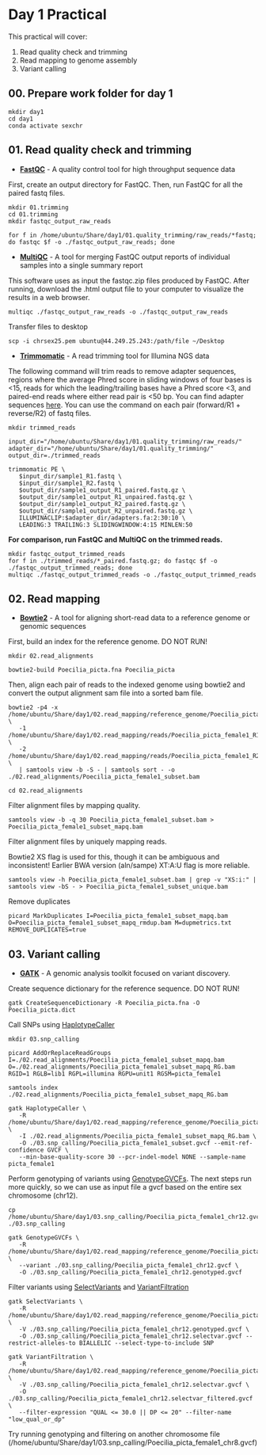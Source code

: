 # Day 1 Practical

This practical will cover:

1. Read quality check and trimming
2. Read mapping to genome assembly
3. Variant calling

## 00. Prepare work folder for day 1
```
mkdir day1
cd day1
conda activate sexchr
```

## 01. Read quality check and trimming

* **[FastQC](http://www.bioinformatics.babraham.ac.uk/projects/fastqc/)** - A quality control tool for high throughput sequence data

First, create an output directory for FastQC. Then, run FastQC for all the paired fastq files.

```
mkdir 01.trimming
cd 01.trimming
mkdir fastqc_output_raw_reads

for f in /home/ubuntu/Share/day1/01.quality_trimming/raw_reads/*fastq; do fastqc $f -o ./fastqc_output_raw_reads; done
```

* **[MultiQC](https://multiqc.info)** - A tool for merging FastQC output reports of individual samples into a single summary report

This software uses as input the fastqc.zip files produced by FastQC. After running, download the .html output file to your computer to visualize the results in a web browser.

```
multiqc ./fastqc_output_raw_reads -o ./fastqc_output_raw_reads
```

Transfer files to desktop

```
scp -i chrsex25.pem ubuntu@44.249.25.243:/path/file ~/Desktop
```

* **[Trimmomatic](http://www.usadellab.org/cms/?page=trimmomatic)** - A read trimming tool for Illumina NGS data

The following command will trim reads to remove adapter sequences, regions where the average Phred score in sliding windows of four bases is <15, reads for which the leading/trailing bases have a Phred score <3, and paired-end reads where either read pair is <50 bp. You can find adapter sequences [here](https://support-docs.illumina.com/SHARE/AdapterSequences/Content/SHARE/FrontPages/AdapterSeq.htm). You can use the command on each pair (forward/R1 + reverse/R2) of fastq files.

```
mkdir trimmed_reads
    
input_dir="/home/ubuntu/Share/day1/01.quality_trimming/raw_reads/"
adapter_dir="/home/ubuntu/Share/day1/01.quality_trimming/"
output_dir=./trimmed_reads
    
trimmomatic PE \
   $input_dir/sample1_R1.fastq \
   $input_dir/sample1_R2.fastq \
   $output_dir/sample1_output_R1_paired.fastq.gz \
   $output_dir/sample1_output_R1_unpaired.fastq.gz \
   $output_dir/sample1_output_R2_paired.fastq.gz \
   $output_dir/sample1_output_R2_unpaired.fastq.gz \
   ILLUMINACLIP:$adapter_dir/adapters.fa:2:30:10 \
   LEADING:3 TRAILING:3 SLIDINGWINDOW:4:15 MINLEN:50
```

**For comparison, run FastQC and MultiQC on the trimmed reads.**

```
mkdir fastqc_output_trimmed_reads
for f in ./trimmed_reads/*_paired.fastq.gz; do fastqc $f -o ./fastqc_output_trimmed_reads; done
multiqc ./fastqc_output_trimmed_reads -o ./fastqc_output_trimmed_reads
```

## 02. Read mapping

* **[Bowtie2](https://bowtie-bio.sourceforge.net/bowtie2/manual.shtml)** - A tool for aligning short-read data to a reference genome or genomic sequences

First, build an index for the reference genome. DO NOT RUN!

```
mkdir 02.read_alignments

bowtie2-build Poecilia_picta.fna Poecilia_picta
```

Then, align each pair of reads to the indexed genome using bowtie2 and convert the output alignment sam file into a sorted bam file.

```
bowtie2 -p4 -x /home/ubuntu/Share/day1/02.read_mapping/reference_genome/Poecilia_picta \
   -1 /home/ubuntu/Share/day1/02.read_mapping/reads/Poecilia_picta_female1_R1_subset.fastq \
   -2 /home/ubuntu/Share/day1/02.read_mapping/reads/Poecilia_picta_female1_R2_subset.fastq \
   | samtools view -b -S - | samtools sort - -o ./02.read_alignments/Poecilia_picta_female1_subset.bam

cd 02.read_alignments
```

Filter alignment files by mapping quality.

```
samtools view -b -q 30 Poecilia_picta_female1_subset.bam > Poecilia_picta_female1_subset_mapq.bam
```

Filter alignment files by uniquely mapping reads.

Bowtie2 XS flag is used for this, though it can be ambiguous and inconsistent! Earlier BWA version (aln/sampe) XT:A:U flag is more reliable.

```
samtools view -h Poecilia_picta_female1_subset.bam | grep -v "XS:i:" | samtools view -bS - > Poecilia_picta_female1_subset_unique.bam
```

Remove duplicates

```
picard MarkDuplicates I=Poecilia_picta_female1_subset_mapq.bam O=Poecilia_picta_female1_subset_mapq_rmdup.bam M=dupmetrics.txt REMOVE_DUPLICATES=true
```

## 03. Variant calling

* **[GATK](https://gatk.broadinstitute.org/hc/en-us)** - A genomic analysis toolkit focused on variant discovery.

Create sequence dictionary for the reference sequence. DO NOT RUN!

```
gatk CreateSequenceDictionary -R Poecilia_picta.fna -O Poecilia_picta.dict
```

Call SNPs using [HaplotypeCaller](https://gatk.broadinstitute.org/hc/en-us/articles/360037225632-HaplotypeCaller)

```
mkdir 03.snp_calling

picard AddOrReplaceReadGroups I=./02.read_alignments/Poecilia_picta_female1_subset_mapq.bam O=./02.read_alignments/Poecilia_picta_female1_subset_mapq_RG.bam RGID=1 RGLB=lib1 RGPL=illumina RGPU=unit1 RGSM=picta_female1

samtools index ./02.read_alignments/Poecilia_picta_female1_subset_mapq_RG.bam

gatk HaplotypeCaller \
   -R /home/ubuntu/Share/day1/02.read_mapping/reference_genome/Poecilia_picta.fna \
   -I ./02.read_alignments/Poecilia_picta_female1_subset_mapq_RG.bam \
   -O ./03.snp_calling/Poecilia_picta_female1_subset.gvcf --emit-ref-confidence GVCF \
   --min-base-quality-score 30 --pcr-indel-model NONE --sample-name picta_female1
```

Perform genotyping of variants using [GenotypeGVCFs](https://gatk.broadinstitute.org/hc/en-us/articles/13832766863259-GenotypeGVCFs). The next steps run more quickly, so we can use as input file a gvcf based on the entire sex chromosome (chr12).

```
cp /home/ubuntu/Share/day1/03.snp_calling/Poecilia_picta_female1_chr12.gvcf ./03.snp_calling

gatk GenotypeGVCFs \
   -R /home/ubuntu/Share/day1/02.read_mapping/reference_genome/Poecilia_picta.fna \
   --variant ./03.snp_calling/Poecilia_picta_female1_chr12.gvcf \
   -O ./03.snp_calling/Poecilia_picta_female1_chr12.genotyped.gvcf
```

Filter variants using [SelectVariants](https://gatk.broadinstitute.org/hc/en-us/articles/360037055952-SelectVariants) and [VariantFiltration](https://gatk.broadinstitute.org/hc/en-us/articles/360037434691-VariantFiltration)

```
gatk SelectVariants \
   -R /home/ubuntu/Share/day1/02.read_mapping/reference_genome/Poecilia_picta.fna \
   -V ./03.snp_calling/Poecilia_picta_female1_chr12.genotyped.gvcf \
   -O ./03.snp_calling/Poecilia_picta_female1_chr12.selectvar.gvcf --restrict-alleles-to BIALLELIC --select-type-to-include SNP

gatk VariantFiltration \
   -R /home/ubuntu/Share/day1/02.read_mapping/reference_genome/Poecilia_picta.fna \
   -V ./03.snp_calling/Poecilia_picta_female1_chr12.selectvar.gvcf \
   -O ./03.snp_calling/Poecilia_picta_female1_chr12.selectvar_filtered.gvcf \
   --filter-expression "QUAL <= 30.0 || DP <= 20" --filter-name "low_qual_or_dp"
```

Try running genotyping and filtering on another chromosome file (/home/ubuntu/Share/day1/03.snp_calling/Poecilia_picta_female1_chr8.gvcf)
